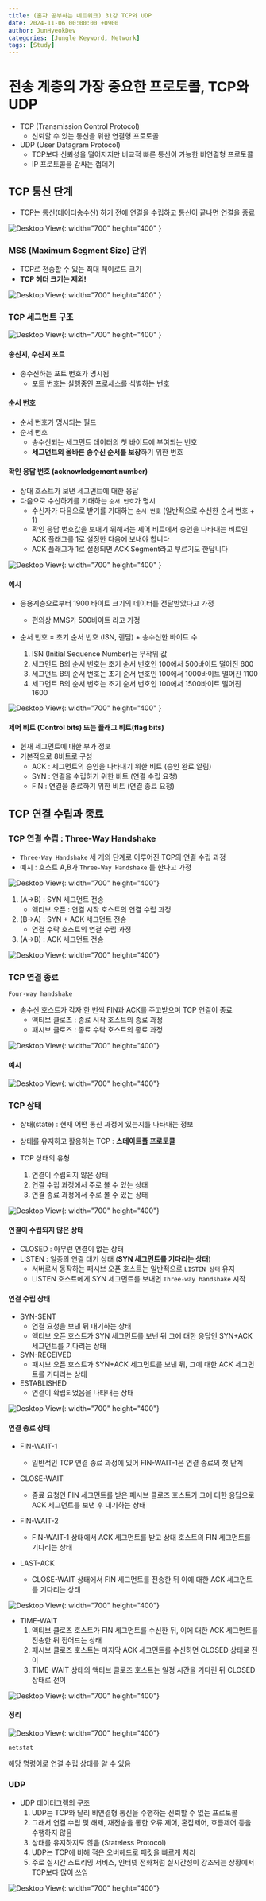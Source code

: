 ```yaml
---
title: (혼자 공부하는 네트워크) 31강 TCP와 UDP
date: 2024-11-06 00:00:00 +0900
author: JunHyeokDev
categories: [Jungle Keyword, Network]
tags: [Study]
---
```


# 전송 계층의 가장 중요한 프로토콜, TCP와 UDP

- TCP (Transmission Control Protocol)
    - 신뢰할 수 있는 통신을 위한 연결형 프로토콜
- UDP (User Datagram Protocol)
    - TCP보다 신뢰성을 떨어지지만 비교적 빠른 통신이 가능한 비연결형 프로토콜
    - IP 프로토콜을 감싸는 껍데기

## TCP 통신 단계 

- TCP는 통신(데이터송수신) 하기 전에 연결을 수립하고 통신이 끝나면 연결을 종료

![Desktop View](/assets/Network/TCP_1.png){: width="700" height="400" }

### MSS (Maximum Segment Size) 단위

- TCP로 전송할 수 있는 최대 페이로드 크기
- **TCP 헤더 크기는 제외!**

![Desktop View](/assets/Network/TCP_MSS.png){: width="700" height="400" }

### TCP 세그먼트 구조

![Desktop View](/assets/Network/TCP_Segment.png){: width="700" height="400" }

#### 송신지, 수신지 포트

- 송수신하는 포트 번호가 명시됨
    - 포트 번호는 실행중인 프로세스를 식별하는 번호

#### 순서 번호 

- 순서 번호가 명시되는 필드
- 순서 번호
    - 송수신되는 세그먼트 데이터의 첫 바이트에 부여되는 번호
    - **세그먼트의 올바른 송수신 순서를 보장**하기 위한 번호

#### 확인 응답 번호 (acknowledgement number)

- 상대 호스트가 보낸 세그먼트에 대한 응답
- 다음으로 수신하기를 기대하는 `순서 번호`가 명시
    - 수신자가 다음으로 받기를 기대하는 `순서 번호` (일반적으로 수신한 순서 번호 + 1)
    - 확인 응답 번호값을 보내기 위해서는 제어 비트에서 승인을 나타내는 비트인 ACK 플래그를 1로 설정한 다음에 보내야 합니다
    - ACK 플래그가 1로 설정되면 ACK Segment라고 부르기도 한답니다

![Desktop View](/assets/Network/TCP_ACK.png){: width="700" height="400" }

#### 예시

- 응용계층으로부터 1900 바이트 크기의 데이터를 전달받았다고 가정
    - 편의상 MMS가 500바이트 라고 가정

- 순서 번호 = 초기 순서 번호 (ISN, 랜덤) + 송수신한 바이트 수
    1. ISN (Initial Sequence Number)는 무작위 값
    2. 세그먼트 B의 순서 번호는 초기 순서 번호인 100에서 500바이트 떨어진 600
    3. 세그먼트 B의 순서 번호는 초기 순서 번호인 100에서 1000바이트 떨어진 1100
    4. 세그먼트 B의 순서 번호는 초기 순서 번호인 100에서 1500바이트 떨어진 1600

![Desktop View](/assets/Network/TCP_ISN.png){: width="700" height="400" }

#### 제어 비트 (Control bits) 또는 플래그 비트(flag bits)

- 현재 세그먼트에 대한 부가 정보
- 기본적으로 8비트로 구성
    - ACK : 세그먼트의 승인을 나타내기 위한 비트 (승인 완료 알림)
    - SYN : 연결을 수립하기 위한 비트 (연결 수립 요청)
    - FIN : 연결을 종료하기 위한 비트 (연결 종료 요청)

## TCP 연결 수립과 종료

### TCP 연결 수립 : Three-Way Handshake

- `Three-Way Handshake` 세 개의 단계로 이루어진 TCP의 연결 수립 과정
- 예시 : 호스트 A,B가 `Three-Way Handshake` 를 한다고 가정

![Desktop View](/assets/Network/Threeway_handshake.png){: width="700" height="400"}

1. (A->B) : SYN 세그먼트 전송
    - 액티브 오픈 : 연결 시작 호스트의 연결 수립 과정
2. (B->A) : SYN + ACK 세그먼트 전송
    - 연결 수락 호스트의 연결 수립 과정
3. (A->B) : ACK 세그먼트 전송

![Desktop View](/assets/Network/Threeway_handshake_2.png){: width="700" height="400"}

### TCP 연결 종료

`Four-way handshake`

- 송수신 호스트가 각자 한 번씩 FIN과 ACK를 주고받으며 TCP 연결이 종료
    - 액티브 클로즈 : 종료 시작 호스트의 종료 과정
    - 패시브 클로즈 : 종료 수락 호스트의 종료 과정

![Desktop View](/assets/Network/TCP_close.png){: width="700" height="400"}

#### 예시

![Desktop View](/assets/Network/TCP_close_2.png){: width="700" height="400"}

### TCP 상태

- 상태(state) : 현재 어떤 통신 과정에 있는지를 나타내는 정보
- 상태를 유지하고 활용하는 TCP : **스테이트풀 프로토콜**

- TCP 상태의 유형
    1. 연결이 수립되지 않은 상태
    2. 연결 수립 과정에서 주로 볼 수 있는 상태
    3. 연결 종료 과정에서 주로 볼 수 있는 상태

![Desktop View](/assets/Network/TCP_status.png){: width="700" height="400"}

#### 연결이 수립되지 않은 상태

- CLOSED : 아무런 연결이 없는 상태
- LISTEN : 일종의 연결 대기 상태 (**SYN 세그먼트를 기다리는 상태**)
    - 서버로서 동작하는 패시브 오픈 호스트는 일반적으로 `LISTEN 상태` 유지
    - LISTEN 호스트에게 SYN 세그먼트를 보내면 `Three-way handshake` 시작

#### 연결 수립 상태

- SYN-SENT
    - 연결 요청을 보낸 뒤 대기하는 상태
    - 액티브 오픈 호스트가 SYN 세그먼트를 보낸 뒤 그에 대한 응답인 SYN+ACK 세그먼트를 기다리는 상태
- SYN-RECEIVED
    - 패시브 오픈 호스트가 SYN+ACK 세그먼트를 보낸 뒤, 그에 대한 ACK 세그먼트를 기다리는 상태
- ESTABLISHED
    - 연결이 확립되었음을 나타내는 상태

![Desktop View](/assets/Network/TCP_established.png){: width="700" height="400"}

#### 연결 종료 상태

- FIN-WAIT-1
    - 일반적인 TCP 연결 종료 과정에 있어 FIN-WAIT-1은 연결 종료의 첫 단계
- CLOSE-WAIT
    - 종료 요청인 FIN 세그먼트를 받은 패시브 클로즈 호스트가 그에 대한 응답으로 ACK 세그먼트를 보낸 후 대기하는 상태

- FIN-WAIT-2
    - FIN-WAIT-1 상태에서 ACK 세그먼트를 받고 상대 호스트의 FIN 세그먼트를 기다리는 상태
- LAST-ACK
    - CLOSE-WAIT 상태에서 FIN 세그먼트를 전송한 뒤 이에 대한 ACK 세그먼트를 기다리는 상태

![Desktop View](/assets/Network/TCP_close_3.png){: width="700" height="400"}

- TIME-WAIT
    1. 액티브 클로즈 호스트가 FIN 세그먼트를 수신한 뒤, 이에 대한 ACK 세그먼트를 전송한 뒤 접어드는 상태
    2. 패시브 클로즈 호스트는 마지막 ACK 세그먼트를 수신하면 CLOSED 상태로 전이
    3. TIME-WAIT 상태의 액티브 클로즈 호스트는 일정 시간을 기다린 뒤 CLOSED 상태로 전이

![Desktop View](/assets/Network/TCP_close_4.png){: width="700" height="400"}

#### 정리

![Desktop View](/assets/Network/TCP_status_2.png){: width="700" height="400"}

```
netstat
```
해당 명령어로 연결 수립 상태를 알 수 있음

### UDP

- UDP 데이터그램의 구조
    1. UDP는 TCP와 달리 비연결형 통신을 수행하는 신뢰할 수 없는 프로토콜
    2. 그래서 연결 수립 및 해제, 재전송을 통한 오류 제어, 혼잡제어, 흐름제어 등을 수행하지 않음
    3. 상태를 유지하지도 않음 (Stateless Protocol)
    4. UDP는 TCP에 비해 적은 오버헤드로 패킷을 빠르게 처리
    5. 주로 실시간 스트리밍 서비스, 인터넷 전화처럼 실시간성이 강조되는 상황에서 TCP보다 많이 쓰임

![Desktop View](/assets/Network/TCP_UDP.png){: width="700" height="400"}
